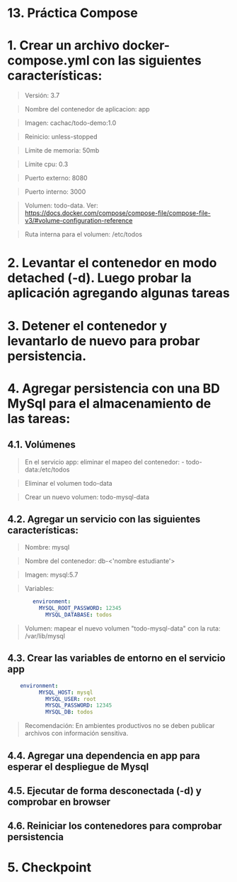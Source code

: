# 13. Práctica Compose <!-- omit in TOC -->

# 1. Crear un archivo docker-compose.yml con las siguientes características:

> Versión: 3.7

> Nombre del contenedor de aplicacion: app

> Imagen: cachac/todo-demo:1.0

> Reinicio: unless-stopped

> Límite de memoria: 50mb

> Límite cpu: 0.3

> Puerto externo: 8080

> Puerto interno: 3000

> Volumen: todo-data. Ver: https://docs.docker.com/compose/compose-file/compose-file-v3/#volume-configuration-reference

> Ruta interna para el volumen: /etc/todos


# 2. Levantar el contenedor en modo detached (-d). Luego probar la aplicación agregando algunas tareas

# 3. Detener el contenedor y levantarlo de nuevo para probar persistencia.

# 4. Agregar persistencia con una BD MySql para el almacenamiento de las tareas:

## 4.1. Volúmenes
> En el servicio app: eliminar el mapeo del contenedor: - todo-data:/etc/todos

> Eliminar el volumen todo-data

> Crear un nuevo volumen: todo-mysql-data

## 4.2. Agregar un servicio con las siguientes características:

> Nombre: mysql

> Nombre del contenedor: db-<'nombre estudiante'>

> Imagen: mysql:5.7

> Variables:
```yaml
		environment:
		  MYSQL_ROOT_PASSWORD: 12345
			MYSQL_DATABASE: todos
```

> Volumen: mapear el nuevo volumen "todo-mysql-data" con la ruta: /var/lib/mysql

## 4.3. Crear las variables de entorno en el servicio app
```yaml
    environment:
		  MYSQL_HOST: mysql
			MYSQL_USER: root
			MYSQL_PASSWORD: 12345
			MYSQL_DB: todos
```

> Recomendación: En ambientes productivos no se deben publicar archivos con información sensitiva.

## 4.4. Agregar una dependencia en app para esperar el despliegue de Mysql

## 4.5. Ejecutar de forma desconectada (-d) y comprobar en browser

## 4.6. Reiniciar los contenedores para comprobar persistencia

# 5. Checkpoint
